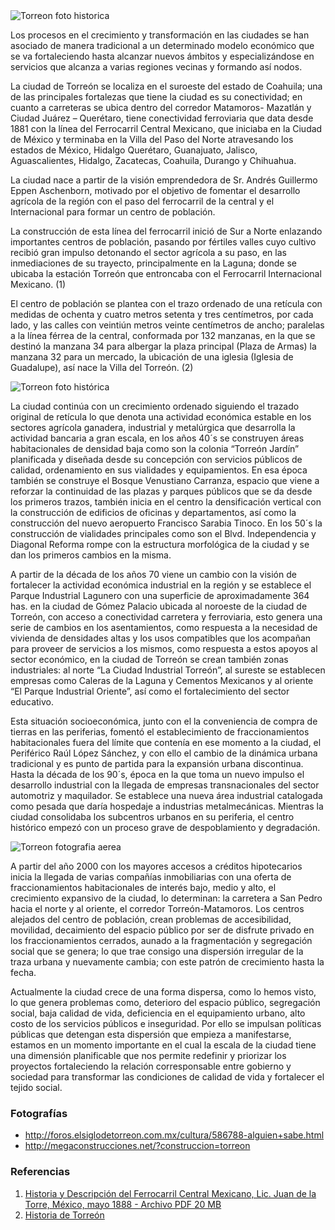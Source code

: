 
<img class="img-responsive" src="reflexion-crecimiento-urbano-torreon/imagen-grande.jpg" alt="Torreon foto historica">

Los procesos en el crecimiento y transformación en las ciudades se han asociado de manera tradicional a un determinado modelo económico que se va fortaleciendo hasta alcanzar nuevos ámbitos y especializándose en servicios que alcanza a varias regiones vecinas y formando así nodos.

La ciudad de Torreón se localiza en el suroeste del estado de  Coahuila; una de las principales fortalezas que tiene la ciudad es su conectividad; en cuanto a carreteras  se ubica dentro del  corredor Matamoros- Mazatlán y Ciudad Juárez – Querétaro, tiene  conectividad ferroviaria que data  desde 1881 con la línea  del Ferrocarril Central Mexicano, que iniciaba en la Ciudad de México y terminaba en la Villa del Paso del Norte atravesando los estados de México, Hidalgo Querétaro, Guanajuato, Jalisco, Aguascalientes, Hidalgo, Zacatecas, Coahuila, Durango y Chihuahua.

La ciudad nace a partir de la visión emprendedora de Sr. Andrés Guillermo Eppen Aschenborn,  motivado por el objetivo de fomentar el desarrollo agrícola de la región con el paso del ferrocarril de la central y el Internacional para formar un centro de población.

La construcción de esta línea del ferrocarril inició de Sur a Norte enlazando importantes centros de población,  pasando por fértiles valles cuyo cultivo recibió gran impulso detonando el sector agrícola a su paso, en las inmediaciones de su trayecto, principalmente en la Laguna; donde se ubicaba la estación  Torreón que  entroncaba  con el Ferrocarril Internacional Mexicano. (1)

El centro de población se plantea con el trazo ordenado de una retícula con medidas de ochenta y cuatro metros setenta y tres centímetros, por cada lado, y las calles con veintiún metros veinte centímetros de ancho; paralelas a la línea férrea de la central, conformada por 132 manzanas, en la que se destinó  la manzana  34 para albergar la plaza principal (Plaza de Armas) la manzana 32 para un mercado, la ubicación de una iglesia (Iglesia de Guadalupe), así nace la Villa del Torreón. (2)

<img class="img-responsive" src="reflexion-crecimiento-urbano-torreon/torreon-foto-historica-2.jpg" alt="Torreon foto histórica">

La ciudad continúa con un crecimiento ordenado siguiendo el trazado original de retícula lo que denota una actividad económica estable en los sectores  agrícola ganadera, industrial y metalúrgica que desarrolla la actividad bancaria a gran escala,  en los años 40´s se construyen áreas habitacionales de densidad baja como son la colonia “Torreón Jardín” planificada y diseñada desde su concepción con servicios públicos de calidad, ordenamiento en sus vialidades y equipamientos. En esa época también se construye el Bosque Venustiano Carranza, espacio que viene a reforzar la continuidad de las plazas y parques públicos que se da desde los primeros trazos, también inicia en el centro la densificación vertical con la construcción de edificios de oficinas y departamentos, así como la construcción del nuevo aeropuerto Francisco Sarabia Tinoco. En los 50´s la construcción de vialidades principales como son el Blvd. Independencia y Diagonal Reforma rompe con la estructura morfológica de la ciudad y se dan los primeros cambios  en la misma.

A partir de la década de los años 70 viene un cambio con la visión de  fortalecer la actividad económica  industrial en la región y se establece el Parque Industrial Lagunero con una superficie de aproximadamente 364 has.  en la ciudad de Gómez Palacio ubicada al noroeste de la ciudad de Torreón, con acceso a  conectividad carretera y ferroviaria, esto  genera una serie de cambios en los asentamientos, como respuesta a la necesidad de vivienda de densidades altas y los usos compatibles que los acompañan para proveer de servicios a los mismos, como respuesta a estos apoyos al sector económico, en la ciudad de Torreón se crean también zonas industriales:  al norte “La Ciudad Industrial Torreón”, al sureste se establecen empresas como Caleras de la Laguna y Cementos Mexicanos y al oriente “El Parque Industrial Oriente”, así como el fortalecimiento del sector educativo.

Esta situación socioeconómica, junto con el la conveniencia de compra de tierras en las periferias, fomentó el establecimiento de fraccionamientos habitacionales fuera del límite que contenía en ese momento a la ciudad, el Periférico Raúl López Sánchez, y con ello el cambio de la dinámica urbana tradicional y es punto de partida para la expansión urbana discontinua. Hasta la década de los 90´s, época en la que toma un nuevo impulso el desarrollo industrial con la llegada de empresas transnacionales del sector automotriz y maquilador. Se establece una nueva área industrial catalogada como pesada que daría hospedaje a industrias metalmecánicas. Mientras la ciudad consolidaba los subcentros urbanos en su periferia, el centro histórico empezó con un proceso grave de despoblamiento y degradación.

<img class="img-responsive" src="reflexion-crecimiento-urbano-torreon/torreon-foto-aerea.jpg" alt="Torreon fotografia aerea">

A partir del año 2000 con los  mayores accesos a créditos hipotecarios inicia la llegada de varias compañías inmobiliarias con una oferta de fraccionamientos habitacionales de interés bajo, medio y alto, el crecimiento expansivo de la ciudad, lo determinan: la carretera a San Pedro hacia el norte y al oriente, el corredor Torreón-Matamoros. Los centros  alejados del centro de población, crean problemas de accesibilidad, movilidad, decaimiento del espacio público por ser de disfrute privado en los fraccionamientos cerrados, aunado a la fragmentación y segregación social que se genera; lo que trae consigo una dispersión irregular de la traza urbana y nuevamente cambia; con este patrón de crecimiento hasta la fecha.

Actualmente la ciudad crece de una forma dispersa, como lo hemos visto,  lo que genera problemas como, deterioro del espacio público, segregación social, baja calidad de vida, deficiencia en el equipamiento urbano,  alto costo de los servicios públicos e inseguridad. Por ello se impulsan políticas públicas que detengan esta dispersión que empieza a manifestarse, estamos en un momento importante en el cual la escala de la  ciudad tiene una dimensión planificable que nos permite redefinir y priorizar los proyectos fortaleciendo la relación  corresponsable entre gobierno y sociedad para transformar las condiciones de calidad de vida y fortalecer el tejido social.

### Fotografías

* <http://foros.elsiglodetorreon.com.mx/cultura/586788-alguien+sabe.html>
* <http://megaconstrucciones.net/?construccion=torreon>

### Referencias

1. [Historia y Descripción del Ferrocarril Central Mexicano, Lic. Juan de la Torre, México, mayo 1888 - Archivo PDF 20 MB](http://cdigital.dgb.uanl.mx/la/1080097343/1080097343_MA.PDF)
2. [Historia de Torreón](http://www.torreonhistoria.galeon.com/aficiones1001256.html)
